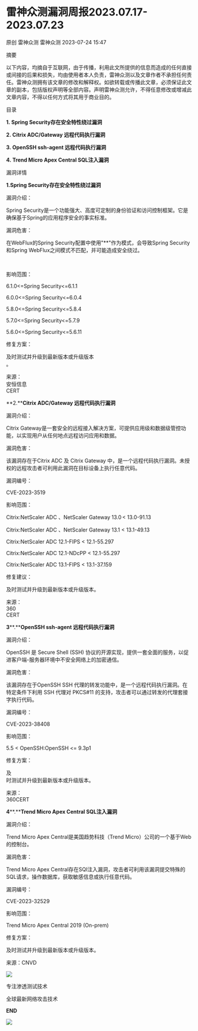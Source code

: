 #  雷神众测漏洞周报2023.07.17-2023.07.23   
原创 雷神众测  雷神众测   2023-07-24 15:47  
  
摘要  
  
  
以下内容，均摘自于互联网，由于传播，利用此文所提供的信息而造成的任何直接或间接的后果和损失，均由使用者本人负责，雷神众测以及文章作者不承担任何责任。雷神众测拥有该文章的修改和解释权。如欲转载或传播此文章，必须保证此文章的副本，包括版权声明等全部内容。声明雷神众测允许，不得任意修改或增减此文章内容，不得以任何方式将其用于商业目的。  
  
  
目录  
  
**1. Spring Security存在安全特性绕过漏洞**  
  
**2. Citrix ADC/Gateway 远程代码执行漏洞**  
  
**3. OpenSSH ssh-agent 远程代码执行漏洞**  
  
**4. Trend Micro Apex Central SQL注入漏洞**  
  
  
漏洞详情  
  
**1.Spring Security存在安全特性绕过漏洞**  
  
  
漏洞介绍：  
  
Spring Security是一个功能强大、高度可定制的身份验证和访问控制框架。它是确保基于Spring的应用程序安全的事实标准。  
  
  
漏洞危害：  
  
在WebFlux的Spring Security配置中使用"**"作为模式，会导致Spring Security 和Spring WebFlux之间模式不匹配，并可能造成安全绕过。  
  
   
  
影响范围：  
  
6.1.0<=Spring Security<=6.1.1  
  
6.0.0<=Spring Security<=6.0.4  
  
5.8.0<=Spring Security<=5.8.4  
  
5.7.0<=Spring Security<=5.7.9  
  
5.6.0<=Spring Security<=5.6.11  
  
  
修复方案：  
  
及时测试并升级到最新版本或升级版本  
。  
  
  
来源：  
安恒信息  
CERT  
  
  
**2.****Citrix ADC/Gateway 远程代码执行漏洞**  
  
  
漏洞介绍：  
  
Citrix Gateway是一套安全的远程接入解决方案，可提供应用级和数据级管控功能，以实现用户从任何地点远程访问应用和数据。  
  
  
漏洞危害：  
  
该漏洞存在于Citrix ADC 及 Citrix Gateway 中，是一个远程代码执行漏洞。未授权的远程攻击者可利用此漏洞在目标设备上执行任意代码。  
  
  
漏洞编号：  
  
CVE-2023-3519  
  
影响范围：  
  
Citrix:NetScaler ADC 、NetScaler Gateway 13.0 < 13.0-91.13  
  
Citrix:NetScaler ADC 、NetScaler Gateway 13.1 < 13.1-49.13  
  
Citrix:NetScaler ADC 12.1-FIPS < 12.1-55.297  
  
Citrix:NetScaler ADC 12.1-NDcPP < 12.1-55.297  
  
Citrix:NetScaler ADC 13.1-FIPS < 13.1-37.159  
  
  
修复建议：  
  
及时测试并升级到最新版本或升级版本。  
  
  
来源：  
360  
CERT  
  
  
  
**3****.****OpenSSH ssh-agent 远程代码执行漏洞**  
  
  
漏洞介绍：  
  
OpenSSH 是 Secure Shell (SSH) 协议的开源实现，提供一套全面的服务，以促进客户端-服务器环境中不安全网络上的加密通信。  
  
  
漏洞危害：  
  
该漏洞存在于OpenSSH SSH 代理的转发功能中，是一个远程代码执行漏洞。在特定条件下利用 SSH 代理对 PKCS#11 的支持，攻击者可以通过转发的代理套接字执行代码。  
  
  
漏洞编号：  
  
CVE-2023-38408  
  
  
影响范围：  
  
5.5 < OpenSSH:OpenSSH <= 9.3p1  
  
  
修复方案：  
  
及  
时测试并升级到最新版本或升级版本。  
  
  
来源：  
360CERT  
  
  
**4****.****Trend Micro Apex Central SQL注入漏洞**  
  
  
漏洞介绍：  
  
Trend Micro Apex Central是美国趋势科技（Trend Micro）公司的一个基于Web的控制台。  
  
  
漏洞危害：  
  
Trend Micro Apex Central存在SQl注入漏洞，攻击者可利用该漏洞提交特殊的SQL请求，操作数据库，获取敏感信息或执行任意代码。  
  
  
漏洞编号：  
  
CVE-2023-32529  
  
  
影响范围：  
  
Trend Micro Apex Central 2019 (On-prem)  
  
  
修复方案：  
  
及时测试并升级到最新版本或升级版本。  
  
  
来源：CNVD  
  
  
  
  
  
  
  
![](https://mmbiz.qpic.cn/mmbiz_jpg/HxO8NorP4JXaTBkbDTkZBlbKrLB0ObTict1bmrRQvHicMldCUS3Zzcrc5I2ibXaMt1LrwS4eSrh7bjibEic4tQW4Cww/640?wx_fmt=jpeg "")  
  
专注渗透测试技术  
  
全球最新网络攻击技术  
  
  
**END**  
  
![](https://mmbiz.qpic.cn/mmbiz_jpg/HxO8NorP4JXaTBkbDTkZBlbKrLB0ObTic8opE63WMRsveEOZFkSia5t2mxibs6TQ42rB5SsUVEywFMwDf0GLohdiaA/640?wx_fmt=jpeg "")  
  
  
  

